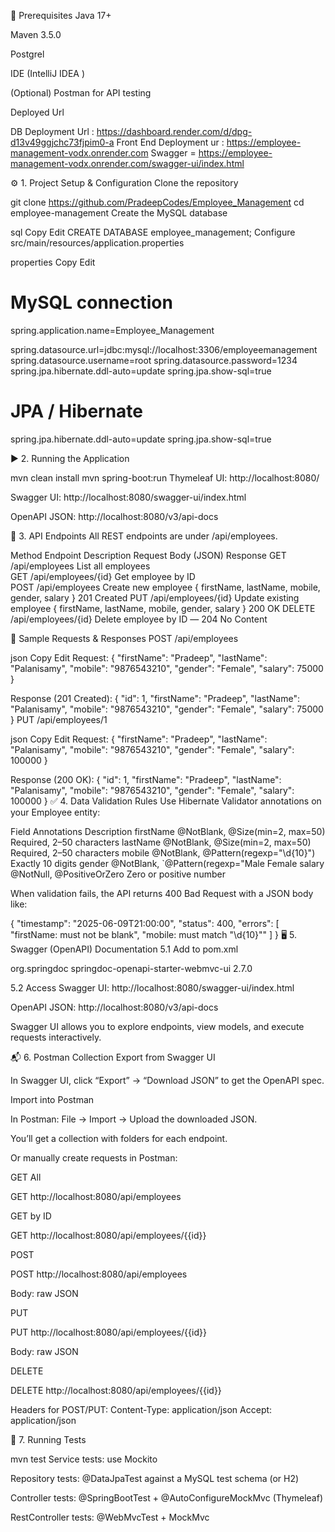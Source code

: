 🔧 Prerequisites
Java 17+

Maven 3.5.0

Postgrel 

IDE (IntelliJ IDEA )

(Optional) Postman for API testing


Deployed Url

DB Deployment Url : https://dashboard.render.com/d/dpg-d13v49ggjchc73fjpim0-a
Front End Deployment ur  : https://employee-management-vodx.onrender.com
Swagger = https://employee-management-vodx.onrender.com/swagger-ui/index.html

⚙️ 1. Project Setup & Configuration
Clone the repository


git clone https://github.com/PradeepCodes/Employee_Management
cd employee-management
Create the MySQL database

sql
Copy
Edit
CREATE DATABASE employee_management;
Configure src/main/resources/application.properties

properties
Copy
Edit
# MySQL connection
spring.application.name=Employee_Management

spring.datasource.url=jdbc:mysql://localhost:3306/employeemanagement
spring.datasource.username=root
spring.datasource.password=1234
spring.jpa.hibernate.ddl-auto=update
spring.jpa.show-sql=true


# JPA / Hibernate
spring.jpa.hibernate.ddl-auto=update
spring.jpa.show-sql=true


▶️ 2. Running the Application

mvn clean install
mvn spring-boot:run
Thymeleaf UI: http://localhost:8080/

Swagger UI: http://localhost:8080/swagger-ui/index.html

OpenAPI JSON: http://localhost:8080/v3/api-docs

🔗 3. API Endpoints
All REST endpoints are under /api/employees.

Method	Endpoint	Description	Request Body (JSON)	Response
GET	/api/employees	List all employees	
GET	/api/employees/{id}	Get employee by ID	
POST	/api/employees	Create new employee	{ firstName, lastName, mobile, gender, salary }	201 Created 
PUT	/api/employees/{id}	Update existing employee	{ firstName, lastName, mobile, gender, salary }	200 OK 
DELETE	/api/employees/{id}	Delete employee by ID	―	204 No Content

🔄 Sample Requests & Responses
POST /api/employees

json
Copy
Edit
Request:
{
  "firstName": "Pradeep",
  "lastName":  "Palanisamy",
  "mobile":    "9876543210",
  "gender":    "Female",
  "salary":    75000
}

Response (201 Created):
{
  "id": 1,
  "firstName": "Pradeep",
  "lastName":  "Palanisamy",
  "mobile":    "9876543210",
  "gender":    "Female",
  "salary":    75000
}
PUT /api/employees/1

json
Copy
Edit
Request:
{
  "firstName": "Pradeep",
  "lastName":  "Palanisamy",
  "mobile":    "9876543210",
  "gender":    "Female",
  "salary":    100000
}

Response (200 OK):
{
  "id": 1,
  "firstName": "Pradeep",
  "lastName":  "Palanisamy",
  "mobile":    "9876543210",
  "gender":    "Female",
  "salary":    100000
}
✅ 4. Data Validation Rules
Use Hibernate Validator annotations on your Employee entity:

Field	Annotations	Description
firstName	@NotBlank, @Size(min=2, max=50)	Required, 2–50 characters
lastName	@NotBlank, @Size(min=2, max=50)	Required, 2–50 characters
mobile	@NotBlank, @Pattern(regexp="\\d{10}")	Exactly 10 digits
gender	@NotBlank, `@Pattern(regexp="Male	Female
salary	@NotNull, @PositiveOrZero	Zero or positive number

When validation fails, the API returns 400 Bad Request with a JSON body like:

{
  "timestamp": "2025-06-09T21:00:00",
  "status": 400,
  "errors": [
    "firstName: must not be blank",
    "mobile: must match \"\\d{10}\""
  ]
}
🖥 5. Swagger (OpenAPI) Documentation
5.1 Add to pom.xml

<dependency>
  <groupId>org.springdoc</groupId>
  <artifactId>springdoc-openapi-starter-webmvc-ui</artifactId>
  <version>2.7.0</version>
</dependency>

5.2 Access
Swagger UI: http://localhost:8080/swagger-ui/index.html

OpenAPI JSON: http://localhost:8080/v3/api-docs

Swagger UI allows you to explore endpoints, view models, and execute requests interactively.

📬 6. Postman Collection
Export from Swagger UI

In Swagger UI, click “Export” → “Download JSON” to get the OpenAPI spec.

Import into Postman

In Postman: File → Import → Upload the downloaded JSON.

You’ll get a collection with folders for each endpoint.

Or manually create requests in Postman:

GET All

GET http://localhost:8080/api/employees

GET by ID

GET http://localhost:8080/api/employees/{{id}}

POST

POST http://localhost:8080/api/employees

Body: raw JSON

PUT

PUT http://localhost:8080/api/employees/{{id}}

Body: raw JSON

DELETE

DELETE http://localhost:8080/api/employees/{{id}}

Headers for POST/PUT:
Content-Type: application/json
Accept: application/json

🚀 7. Running Tests

mvn test
Service tests: use Mockito

Repository tests: @DataJpaTest against a MySQL test schema (or H2)

Controller tests: @SpringBootTest + @AutoConfigureMockMvc (Thymeleaf)

RestController tests: @WebMvcTest + MockMvc

